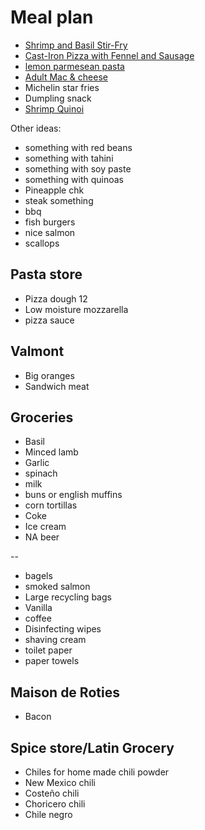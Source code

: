 # Meal plan

- [Shrimp and Basil Stir-Fry](https://www.bonappetit.com/recipe/shrimp-and-basil-stir-fry)
- [Cast-Iron Pizza with Fennel and Sausage](https://www.bonappetit.com/recipe/cast-iron-pizza-with-fennel-and-sausage)
- [lemon parmesean pasta](https://www.bonappetit.com/recipe/pasta-with-brown-butter-whole-lemon-and-parmesan)
- [Adult Mac & cheese](https://www.bonappetit.com/recipe/adult-mac-and-cheese)
- Michelin star fries
- Dumpling snack
- [Shrimp Quinoi](https://www.bonappetit.com/story/indian-ish-shrimp-quinoa-pulao)

Other ideas:

- something with red beans
- something with tahini
- something with soy paste
- something with quinoas
- Pineapple chk
- steak something
- bbq
- fish burgers
- nice salmon
- scallops

## Pasta store

- Pizza dough 12
- Low moisture mozzarella
- pizza sauce

## Valmont

- Big oranges
- Sandwich meat

## Groceries

- Basil
- Minced lamb
- Garlic
- spinach
- milk
- buns or english muffins
- corn tortillas
- Coke
- Ice cream
- NA beer

--

- bagels
- smoked salmon
- Large recycling bags
- Vanilla
- coffee
- Disinfecting wipes
- shaving cream
- toilet paper
- paper towels

## Maison de Roties

- Bacon

## Spice store/Latin Grocery

- Chiles for home made chili powder
- New Mexico chili
- Costeño chili
- Choricero chili
- Chile negro
